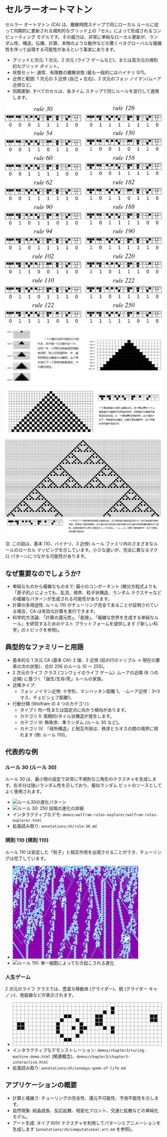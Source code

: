 # セルラーオートマトン

セルラー オートマトン (CA) は、離散時間ステップで同じローカル ルールに従って同期的に更新される規則的なグリッド上の「セル」によって形成されるコンピューティング モデルです。その威力は、非常に単純なローカル更新が、ランダム性、構造、伝播、計算、本物のような動作などの驚くべきグローバルな複雑性を伴って出現する可能性があるという事実にあります。

- グリッドと次元: 1 次元、2 次元 (ライフ ゲームなど)、または高次元の規則的なグリッド ポイント。
- 状態セット: 通常、有限数の離散状態 (最も一般的にはバイナリ 0/1)。
- 近傍と範囲: 1 次元の 3 近傍 (自己 + 左右)、2 次元のフォン ノイマン/ムーア近傍など。
- 同期更新: すべてのセルは、各タイム ステップで同じルールを並行して適用します。

![エレメンタリー セルラー オートマトン ルール](../../images/cellular-automata/elementary-ca-rules.svg)

![単純なセル オートマトンの例 - 均一な塗りつぶし](../../images/cellular-automata/p24_1.png)

![単純なセル オートマトンの例 - チェッカーボード パターン](../../images/cellular-automata/p25_1.png)

![ネストモードの発生](../../images/cellular-automata/p25_2.png)

注: この図は、基本 (1D、バイナリ、3 近傍) ルール ファミリ内のさまざまなルールのローカル マッピングを示しています。小さな違いが、完全に異なるマクロ パターンにつながる可能性があります。

## なぜ重要なのでしょうか?

- 単純なものから複雑なものまで: 最小のコンポーネント (微分方程式よりも「原子的」) によっても、乱流、境界、粒子状構造、ランダム テクスチャなどの複雑なパターンが生成される可能性があります。
- 計算の多用途性: ルール 110 がチューリング完全であることが証明されている場合、CA は有効な計算を実行できます。
- 科学的方法論: 「計算の還元性」、「創発」、「複雑な世界を生成する単純なルール」を研究するためのテスト プラットフォームを提供します (「新しい科学」のトピックを参照)。

## 典型的なファミリーと用語

- 基本的な 1 次元 CA (基本 CA): 2 値、3 近傍 (前の行のトリプル → 現在の要素の次の状態)、合計 256 のルール (0 ～ 255)。
- 2 次元のライフ クラス (コンウェイのライフ ゲーム): ムーアの近隣 (8 つの近隣) に基づく「誕生/生存/死」ルールの家族。
- 近隣タイプ:
  - フォン ノイマン近傍: 十字形、マンハッタン距離 1。
  -ムーア近傍：3×3マス、チェビシェフ距離1。
- 行動分類 (Wolfram の 4 つのカテゴリ):
  - タイプ I: 均一性または固定点に向かう傾向があります。
  - カテゴリ II: 周期的/タイル状構造が発生します。
  - カテゴリ III: 無秩序、準ランダム (ルール 30 など)。
  - カテゴリ IV: 「局所構造」と相互作用は、秩序とカオスの間の境界に現れます (例: ルール 110)。

## 代表的な例

### ルール 30 (ルール 30)

ルール 30 は、最小限の設定で非常に不規則な三角形のテクスチャを生成します。右半分は強いランダム性を示しており、擬似ランダム ビットのソースとしてよく使用されます。

- ![ルール30の進化パターン](../../images/cular-automata/rule-30-evolution.png)
- ![ルール 30: 250 段階の進化の詳細](../../images/cular-automata/rule-30-evolution-250.jpg)
- インタラクティブなデモ: `demos/wolfram-rules-explorer/wolfram-rules-explorer.html`
- 拡張読み取り: `annotations/zh/rule-30.md`

### 規則 110 (規則 110)

ルール 110 は安定した「粒子」と相互作用を出現させることができ、チューリングは完了しています。

- ![ルール 110 進化アニメーション](../../images/cellular-automata/rule-110-evolution.gif)
- ![ルール 110: 単一細胞によって引き起こされる進化](../../images/cular-automata/rule-110-single-cell.png)

### 人生ゲーム

2 次元のライフ クラスでは、豊富な移動体 (グライダー)、銃 (グライダー キャノン)、発振器などが表示されます。

- ![人生ゲーム: グライダーガン](../../images/computational-art/game-of-life-glider-gun.svg)
- インタラクティブなデモンストレーション: `demos/chapter3/turing-machine-demo.html` (関連概念)、`demos/chapter3/chapter3-interactive.html`
- 拡張読み取り: `annotations/zh/conways-game-of-life.md`

## アプリケーションの概要

- 計算と複雑さ: チューリングの完全性、還元不可能性、予測不能性を示します。
- 自然現象: 結晶成長、反応拡散、相変化フロント、交通と拡散などの単純化モデル。
- アート生成: タイプ III/IV テクスチャを利用してパターンとアニメーションを生成します (`annotations/zh/computational-art.md` を参照)。